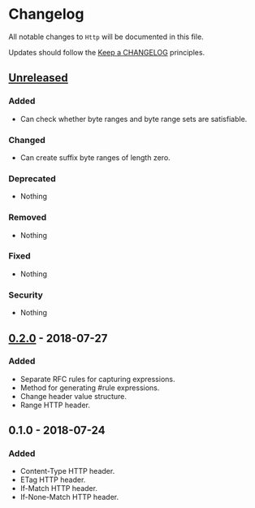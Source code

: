# Changelog

All notable changes to `Http` will be documented in this file.

Updates should follow the [Keep a CHANGELOG](http://keepachangelog.com/) principles.

## [Unreleased]

### Added
- Can check whether byte ranges and byte range sets are satisfiable.

### Changed
- Can create suffix byte ranges of length zero.

### Deprecated
- Nothing

### Removed
- Nothing

### Fixed
- Nothing

### Security
- Nothing

## [0.2.0] - 2018-07-27

### Added
- Separate RFC rules for capturing expressions.
- Method for generating #rule expressions.
- Change header value structure.
- Range HTTP header.

## 0.1.0 - 2018-07-24

### Added
- Content-Type HTTP header.
- ETag HTTP header.
- If-Match HTTP header.
- If-None-Match HTTP header.

[Unreleased]: https://github.com/Stadly/HttpTest/compare/v0.2.0...HEAD
[0.2.0]: https://github.com/Stadly/HttpTest/compare/v0.1.0...v0.2.0

